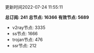 更新时间2022-07-24 11:55:11

**总订阅: 241**
**总节点: 16366**
**有效节点: 5689**
- v2ray节点: 3335
- ss节点: 1666
- trojan节点: 476
- ssr节点: 212
